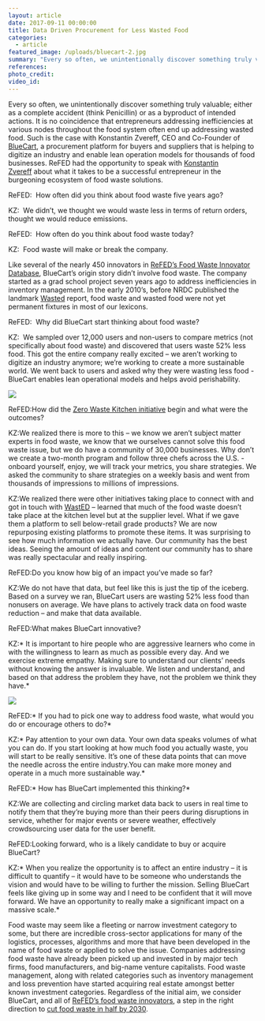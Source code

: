 ```yaml
---
layout: article
date: 2017-09-11 00:00:00
title: Data Driven Procurement for Less Wasted Food
categories:
  - article
featured_image: /uploads/bluecart-2.jpg
summary: "Every so often, we unintentionally discover something truly valuable; either as a complete accident (think Penicillin) or as a byproduct of intended actions. It is no coincidence that entrepreneurs addressing inefficiencies at various nodes throughout the food system often end up addressing wasted food. Such is the case with Konstantin Zvereff, CEO and Co-Founder of BlueCart, a procurement platform for buyers and suppliers that is helping to digitize an industry and enable lean operation models for thousands of food businesses. ReFED had the opportunity to speak with Konstantin Zvereff\_about what it takes to be a successful entrepreneur in the burgeoning ecosystem of food waste solutions."
references:
photo_credit:
video_id:
---
```



Every so often, we unintentionally discover something truly valuable; either as a complete accident (think Penicillin) or as a byproduct of intended actions. It is no coincidence that entrepreneurs addressing inefficiencies at various nodes throughout the food system often end up addressing wasted food. Such is the case with Konstantin Zvereff, CEO and Co-Founder of [BlueCart](https://www.bluecart.com/), a procurement platform for buyers and suppliers that is helping to digitize an industry and enable lean operation models for thousands of food businesses. ReFED had the opportunity to speak with [Konstantin Zvereff](https://www.bluecart.com/team.html)&nbsp;about what it takes to be a successful entrepreneur in the burgeoning ecosystem of food waste solutions.

ReFED:&nbsp; How often did you think about food waste five years ago?

KZ:&nbsp; We didn’t, we thought we would waste less in terms of return orders, thought we would reduce emissions.

ReFED:&nbsp; How often do you think about food waste today?

KZ:&nbsp; Food waste will make or break the company.

Like several of the nearly 450 innovators in [ReFED’s Food Waste Innovator Database](http://www.refed.com/tools/innovator-database/), BlueCart’s origin story didn’t involve food waste. The company started as a grad school project seven years ago to address inefficiencies in inventory management. In the early 2010’s, before NRDC published the landmark [Wasted](https://www.nrdc.org/sites/default/files/wasted-food-IP.pdf) report, food waste and wasted food were not yet permanent fixtures in most of our lexicons.

ReFED:&nbsp; Why did BlueCart start thinking about food waste?

KZ:&nbsp; We sampled over 12,000 users and non-users to compare metrics (not specifically about food waste) and discovered that users waste 52% less food. This got the entire company really excited – we aren’t working to digitize an industry anymore; we’re working to create a more sustainable world. We went back to users and asked why they were wasting less food - BlueCart enables lean operational models and helps avoid perishability.

![](/uploads/versions/bluecart-1-1---x----512-358x---.png)

ReFED:How did the [Zero Waste Kitchen initiative](https://www.bluecart.com/zwk.html) begin and what were the outcomes?

KZ:We realized there is more to this – we know we aren’t subject matter experts in food waste, we know that we ourselves cannot solve this food waste issue, but we do have a community of 30,000 businesses. Why don’t we create a two-month program and follow three chefs across the U.S. - onboard yourself, enjoy, we will track your metrics, you share strategies. We asked the community to share strategies on a weekly basis and went from thousands of impressions to millions of impressions.

KZ:We realized there were other initiatives taking place to connect with and got in touch with [WastED](http://www.wastedlondon.com/history) – learned that much of the food waste doesn’t take place at the kitchen level but at the supplier level. What if we gave them a platform to sell below-retail grade products? We are now repurposing existing platforms to promote these items. It was surprising to see how much information we actually have. Our community has the best ideas. Seeing the amount of ideas and content our community has to share was really spectacular and really inspiring.

ReFED:Do you know how big of an impact you’ve made so far?

KZ:We do not have that data, but feel like this is just the tip of the iceberg. Based on a survey we ran, BlueCart users are wasting 52% less food than nonusers on average. We have plans to actively track data on food waste reduction – and make that data available.

ReFED:What makes BlueCart innovative?

KZ:\* It is important to hire people who are aggressive learners who come in with the willingness to learn as much as possible every day. And we exercise extreme empathy. Making sure to understand our clients’ needs without knowing the answer is invaluable. We listen and understand, and based on that address the problem they have, not the problem we think they have.\*

![](/uploads/versions/bluecart-3---x----808-658x---.png)

ReFED:\* If you had to pick one way to address food waste, what would you do or encourage others to do?\*

KZ:\* Pay attention to your own data. Your own data speaks volumes of what you can do. If you start looking at how much food you actually waste, you will start to be really sensitive. It’s one of these data points that can move the needle across the entire industry.You can make more money and operate in a much more sustainable way.\*

ReFED:\* How has BlueCart implemented this thinking?\*

KZ:We are collecting and circling market data back to users in real time to notify them that they’re buying more than their peers during disruptions in service, whether for major events or severe weather, effectively crowdsourcing user data for the user benefit.

ReFED:Looking forward, who is a likely candidate to buy or acquire BlueCart?

KZ:\* When you realize the opportunity is to affect an entire industry – it is difficult to quantify – it would have to be someone who understands the vision and would have to be willing to further the mission. Selling BlueCart feels like giving up in some way and I need to be confident that it will move forward. We have an opportunity to really make a significant impact on a massive scale.\*

Food waste may seem like a fleeting or narrow investment category to some, but there are incredible cross-sector applications for many of the logistics, processes, algorithms and more that have been developed in the name of food waste or applied to solve the issue. Companies addressing food waste have already been picked up and invested in by major tech firms, food manufacturers, and big-name venture capitalists. Food waste management, along with related categories such as inventory management and loss prevention have started acquiring real estate amongst better known investment categories. Regardless of the initial aim, we consider BlueCart, and all of [ReFED’s food waste innovators](http://www.refed.com/tools/innovator-database/), a step in the right direction to [cut food waste in half by 2030](https://www.epa.gov/sustainable-management-food/united-states-2030-food-loss-and-waste-reduction-goal).